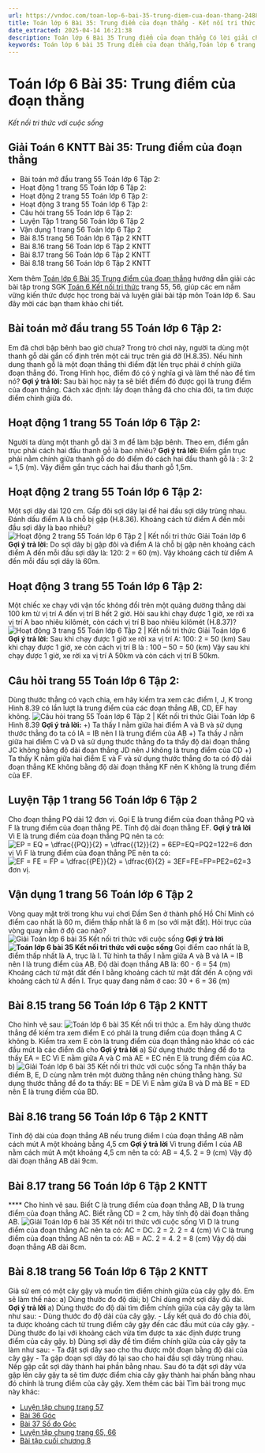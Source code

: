 ```yaml
---
url: https://vndoc.com/toan-lop-6-bai-35-trung-diem-cua-doan-thang-248882
title: Toán lớp 6 Bài 35: Trung điểm của đoạn thẳng - Kết nối tri thức với cuộc sống - VnDoc.com
date_extracted: 2025-04-14 16:21:38
description: Toán lớp 6 Bài 35 Trung điểm của đoạn thẳng Có lời giải chi tiết cho từng bài tập cho các em học sinh tham khảo luyện Giải Toán 6 Chương 8 sách Kết nối tri thức với cuộc sống tập 2.
keywords: Toán lớp 6 bài 35 Trung điểm của đoạn thẳng,Toán lớp 6 trang 56 tập 2 kết nối tri thức,Giải Toán 6 kết nối tri thức bài 35,toán lớp 6 kết nối tri thức bài 35,toán 6,toán lớp 6,giải toán lớp 6,giải toán 6,toán lớp 6 kết nối tri thức,toán 6 kết nối tri thức,giải toán 6 tập 2 kết nối tri thức,giải toán 6 trang 56 Kết nối tri thức,Toán lớp 6 trang 56 kết nối tri thức,Trung điểm của đoạn thẳng,toán lớp 6 bài 35 kết nối tri thức,Bài 35 Trung điểm của đoạn thẳng
---
```


# Toán lớp 6 Bài 35: Trung điểm của đoạn thẳng
 _Kết nối tri thức với cuộc sống_
## **Giải Toán 6 KNTT Bài 35: Trung điểm của đoạn thẳng**
  * Bài toán mở đầu trang 55 Toán lớp 6 Tập 2: 
  * Hoạt động 1 trang 55 Toán lớp 6 Tập 2: 
  * Hoạt động 2 trang 55 Toán lớp 6 Tập 2: 
  * Hoạt động 3 trang 55 Toán lớp 6 Tập 2: 
  * Câu hỏi trang 55 Toán lớp 6 Tập 2: 
  * Luyện Tập 1 trang 56 Toán lớp 6 Tập 2
  * Vận dụng 1 trang 56 Toán lớp 6 Tập 2
  * Bài 8.15 trang 56 Toán lớp 6 Tập 2 KNTT
  * Bài 8.16 trang 56 Toán lớp 6 Tập 2 KNTT
  * Bài 8.17 trang 56 Toán lớp 6 Tập 2 KNTT
  * Bài 8.18 trang 56 Toán lớp 6 Tập 2 KNTT

Xem thêm
[Toán lớp 6 Bài 35 Trung điểm của đoạn thẳng](<https://vndoc.com/toan-lop-6-bai-35-trung-diem-cua-doan-thang-248882>) hướng dẫn giải các bài tập trong SGK [Toán 6 Kết nối tri thức](<https://vndoc.com/toan-6-ket-noi-tri-thuc>) trang 55, 56, giúp các em nắm vững kiến thức được học trong bài và luyện giải bài tập môn Toán lớp 6. Sau đây mời các bạn tham khảo chi tiết.
## **Bài toán mở đầu trang 55 Toán lớp 6 Tập 2:**
Em đã chơi bập bênh bao giờ chưa? Trong trò chơi này, người ta dùng một thanh gỗ dài gắn cố định trên một cái trục trên giá đỡ \(H.8.35\). Nếu hình dung thanh gỗ là một đoạn thẳng thì điểm đặt lên trục phải ở chính giữa đoạn thẳng đó.
Trong Hình học, điểm đó có ý nghĩa gì và làm thế nào để tìm nó?
**Gợi ý trả lời:**
Sau bài học này ta sẽ biết điểm đó được gọi là trung điểm của đoạn thẳng.
Cách xác định: lấy đoạn thẳng đã cho chia đôi, ta tìm được điểm chính giữa đó.
## **Hoạt động 1 trang 55 Toán lớp 6 Tập 2:**
Người ta dùng một thanh gỗ dài 3 m để làm bập bênh. Theo em, điểm gắn trục phải cách hai đầu thanh gỗ là bao nhiêu?
**Gợi ý trả lời:**
Điểm gắn trục phải nằm chính giữa thanh gỗ do đó điểm đó cách hai đầu thanh gỗ là : 3: 2 = 1,5 \(m\).
Vậy điểm gắn trục cách hai đầu thanh gỗ 1,5m.
## **Hoạt động 2 trang 55 Toán lớp 6 Tập 2:**
Một sợi dây dài 120 cm. Gấp đôi sợi dây lại để hai đầu sợi dây trùng nhau. Đánh dấu điểm A là chỗ bị gập \(H.8.36\). Khoảng cách từ điểm A đến mỗi đầu sợi dây là bao nhiêu?
![Hoạt động 2 trang 55 Toán lớp 6 Tập 2 | Kết nối tri thức Giải Toán lớp 6](https://i.vdoc.vn/data/image/2023/03/14/hoat-dong-2-trang-55-toan-lop-6-tap-2-ket-noi-tri-thuc.png)
**Gợi ý trả lời:**
Do sợi dây bị gập đôi và điểm A là chỗ bị gập nên khoảng cách điểm A đến mỗi đầu sợi dây là: 120: 2 = 60 \(m\).
Vậy khoảng cách từ điểm A đến mỗi đầu sợi dây là 60m.
## **Hoạt động 3 trang 55 Toán lớp 6 Tập 2:**
Một chiếc xe chạy với vận tốc không đổi trên một quãng đường thẳng dài 100 km từ vị trí A đến vị trí B hết 2 giờ.
Hỏi sau khi chạy được 1 giờ, xe rời xa vị trí A bao nhiêu kilômét, còn cách vị trí B bao nhiêu kilômét \(H.8.37\)?
![Hoạt động 3 trang 55 Toán lớp 6 Tập 2 | Kết nối tri thức Giải Toán lớp 6](https://i.vdoc.vn/data/image/2024/02/19/hoat-dong-3-trang-55-toan-lop-6-tap-2-ket-noi-tri-thuc.png)
**Gợi ý trả lời:**
Sau khi chạy được 1 giờ xe rời xa vị trí A:
100: 2 = 50 \(km\)
Sau khi chạy được 1 giờ, xe còn cách vị trí B là :
100 – 50 = 50 \(km\)
Vậy sau khi chạy được 1 giờ, xe rời xa vị trí A 50km và còn cách vị trí B 50km.
## **Câu hỏi trang 55 Toán lớp 6 Tập 2:**
Dùng thước thẳng có vạch chia, em hãy kiểm tra xem các điểm I, J, K trong Hình 8.39 có lần lượt là trung điểm của các đoạn thẳng AB, CD, EF hay không.
![Câu hỏi trang 55 Toán lớp 6 Tập 2 | Kết nối tri thức Giải Toán lớp 6](https://i.vdoc.vn/data/image/2023/03/14/cau-hoi-trang-55-toan-lop-6-tap-2-ket-noi-tri-thuc.png)
Hình 8.39
**Gợi ý trả lời:**
+\) Ta thấy I nằm giữa hai điểm A và B và sử dụng thước thẳng đo ta có IA = IB nên I là trung điểm của AB
+\) Ta thấy J nằm giữa hai điểm C và D và sử dụng thước thẳng đo ta thấy độ dài đoạn thẳng JC không bằng độ dài đoạn thẳng JD nên J không là trung điểm của CD
+\) Ta thấy K nằm giữa hai điểm E và F và sử dụng thước thẳng đo ta có độ dài đoạn thẳng KE không bằng độ dài đoạn thẳng KF nên K không là trung điểm của EF.
## **Luyện Tập 1 trang 56 Toán lớp 6 Tập 2**
Cho đoạn thẳng PQ dài 12 đơn vị. Gọi E là trung điểm của đoạn thẳng PQ và F là trung điểm của đoạn thẳng PE. Tính độ dài đoạn thẳng EF.
**Gợi ý trả lời**
Vì E là trung điểm của đoạn thẳng PQ nên ta có: ![EP = EQ = \\dfrac{{PQ}}{2} = \\dfrac{{12}}{2} = 6](https://i.vdoc.vn/data/image/blank.png)EP=EQ=PQ2=122=6 đơn vị
Vì F là trung điểm của đoạn thẳng PE nên ta có: ![EF = FE = FP = \\dfrac{{PE}}{2} = \\dfrac{6}{2} = 3](https://i.vdoc.vn/data/image/blank.png)EF=FE=FP=PE2=62=3 đơn vị.
## **Vận dụng 1 trang 56 Toán lớp 6 Tập 2**
Vòng quay mặt trời trong khu vui chơi Đầm Sen ở thành phố Hồ Chí Minh có điểm cao nhất là 60 m, điểm thấp nhất là 6 m \(so với mặt đất\). Hỏi trục của vòng quay nằm ở độ cao nào?
![Giải Toán lớp 6 bài 35 Kết nối tri thức với cuộc sống](https://i.vdoc.vn/data/image/2021/11/23/toan-lop-6-bai-35-ket-noi-tri-thuc-a.jpg)
**Gợi ý trả lời**
**![Toán lớp 6 bài 35 Kết nối tri thức với cuộc sống](https://i.vdoc.vn/data/image/2021/11/23/toan-lop-6-bai-35-ket-noi-tri-thuc-b.jpg)**
Gọi điểm cao nhất là B, điểm thấp nhất là A, trục là I. Từ hình ta thấy I nằm giữa A và B và IA = IB nên I là trung điểm của AB.
Độ dài đoạn thẳng AB là: 60 - 6 = 54 \(m\)
Khoảng cách từ mặt đất đến I bằng khoảng cách từ mặt đất đến A cộng với khoảng cách từ A đến I. Trục quay đang nằm ở cao: 30 + 6 = 36 \(m\)
## **Bài 8.15 trang 56 Toán lớp 6 Tập 2 KNTT**
Cho hình vẽ sau:
![Toán lớp 6 bài 35 Kết nối tri thức](https://i.vdoc.vn/data/image/2021/11/23/toan-lop-6-bai-35-ket-noi-tri-thuc-c.jpg)
a. Em hãy dùng thước thẳng để kiếm tra xem điểm E có phải là trung điểm của đoạn thẳng A C không
b. Kiểm tra xem E còn là trung điểm của đoạn thẳng nào khác có các đầu mút là các điểm đã cho
**Gợi ý trả lời**
a\) Sử dụng thước thẳng để đo ta thấy EA = EC
Vì E nằm giữa A và C mà AE = EC nên E là trung điểm của AC.
b\)
![Giải Toán lớp 6 bài 35 Kết nối tri thức với cuộc sống](https://i.vdoc.vn/data/image/2021/11/23/bai-8-15-trang-56-toan-lop-6-tap-2-ket-noi-tri-thuc-2.png)
Ta nhận thấy ba điểm B, E, D cùng nằm trên một đường thẳng nên chúng thẳng hàng.
Sử dụng thước thẳng để đo ta thấy: BE = DE
Vì E nằm giữa B và D mà BE = ED nên E là trung điểm của BD.
## **Bài 8.16 trang 56 Toán lớp 6 Tập 2 KNTT**
Tính độ dài của đoạn thẳng AB nếu trung điểm I của đoạn thẳng AB nằm cách mút A một khoảng bằng 4,5 cm
**Gợi ý trả lời**
Vì trung điểm I của AB nằm cách mút A một khoảng 4,5 cm nên ta có:
AB = 4,5. 2 = 9 \(cm\)
Vậy độ dài đoạn thẳng AB dài 9cm.
## **Bài 8.17 trang 56 Toán lớp 6 Tập 2 KNTT**
**** Cho hình vẽ sau. Biết C là trung điểm của đoạn thẳng AB, D là trung điểm của đoạn thẳng AC. Biết rằng CD = 2 cm, hãy tính độ dài đoạn thẳng AB.
![Giải Toán lớp 6 bài 35 Kết nối tri thức với cuộc sống](https://i.vdoc.vn/data/image/2021/11/23/bai-8-17-trang-56-toan-lop-6-tap-2-ket-noi-tri-thuc.png)
Vì D là trung điểm của đoạn thẳng AC nên ta có:
AC = DC. 2 = 2. 2 = 4 \(cm\)
Vì C là trung điểm của đoạn thẳng AB nên ta có:
AB = AC. 2 = 4. 2 = 8 \(cm\)
Vậy độ dài đoạn thẳng AB dài 8cm.
## **Bài 8.18 trang 56 Toán lớp 6 Tập 2 KNTT**
Giả sử em có một cây gậy và muốn tìm điểm chính giữa của cây gậy đó. Em sẽ làm thế nào:
a\) Dùng thước đo độ dài;
b\) Chỉ dùng một sợi dây đủ dài.
**Gợi ý trả lời**
a\) Dùng thước đo độ dài tìm điểm chính giữa của cây gậy ta làm như sau:
\- Dùng thước đo độ dài của cây gậy.
\- Lấy kết quả đo đó chia đôi, ta được khoảng cách từ trung điểm cây gậy đến các đầu mút của cây gậy.
\- Dùng thước đo lại với khoảng cách vừa tìm được ta xác định được trung điểm của cây gậy.
b\) Dùng sợi dây để tìm điểm chính giữa của cây gậy ta làm như sau:
\- Ta đặt sợi dây sao cho thu được một đoạn bằng độ dài của cây gậy
\- Ta gập đoạn sợi dây đó lại sao cho hai đầu sợi dây trùng nhau. Nếp gập cắt sợi dây thành hai phần bằng nhau.
Sau đó ta đặt sợi dây vừa gập lên cây gậy ta sẽ tìm được điểm chia cây gậy thành hai phần bằng nhau đó chính là trung điểm của cây gậy.
Xem thêm các bài Tìm bài trong mục này khác:
  * [Luyện tập chung trang 57](</toan-lop-6-luyen-tap-chung-trang-57-ket-noi-tri-thuc-248887>)
  * [Bài 36 Góc ](</toan-lop-6-bai-36-goc-256302>)
  * [ Bài 37 Số đo Góc ](</toan-lop-6-bai-37-so-do-goc-256305>)
  * [Luyện tập chung trang 65, 66 ](</toan-lop-6-luyen-tap-chung-trang-65-ket-noi-tri-thuc-256317>)
  * [Bài tập cuối chương 8 ](</toan-lop-6-trang-67-bai-tap-cuoi-chuong-8-256320>)


